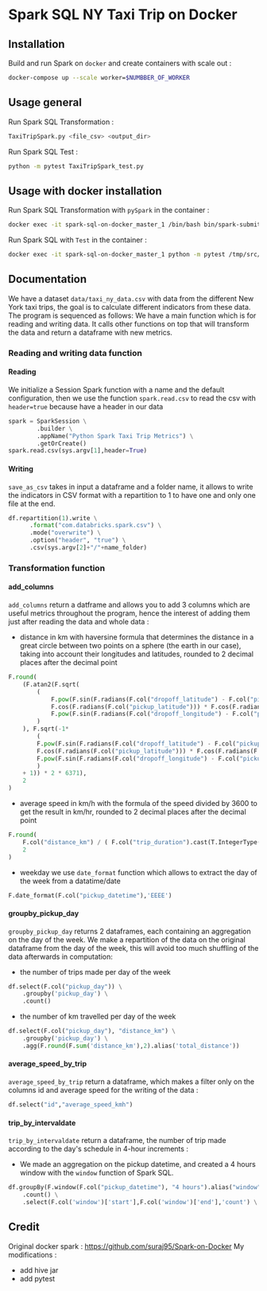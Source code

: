 # Spark SQL NY Taxi Trip on Docker

## Installation

Build and run Spark on `docker` and create containers with scale out :

```bash
docker-compose up --scale worker=$NUMBBER_OF_WORKER
```

## Usage general

Run Spark SQL Transformation :
```bash
TaxiTripSpark.py <file_csv> <output_dir>
```

Run Spark SQL Test :
```bash
python -m pytest TaxiTripSpark_test.py
```

## Usage with docker installation

Run Spark SQL Transformation with `pySpark` in the container :
```bash
docker exec -it spark-sql-on-docker_master_1 /bin/bash bin/spark-submit --deploy-mode client /tmp/src/TaxiTripSpark.py /tmp/data/taxi_ny_data.csv /tmp/output
```

Run Spark SQL with `Test` in the container :

```bash
docker exec -it spark-sql-on-docker_master_1 python -m pytest /tmp/src/TaxiTripSpark_test.py
```

## Documentation

We have a dataset `data/taxi_ny_data.csv` with data from the different New York taxi trips, the goal is to calculate different indicators from these data.
The program is sequenced as follows: We have a main function which is for reading and writing data.
It calls other functions on top that will transform the data and return a dataframe with new metrics.

### Reading and writing data function

#### Reading

We initialize a Session Spark function with a name and the default configuration, then we use the function `spark.read.csv` to read the csv with `header=true` because have a header in our data
```python
spark = SparkSession \
        .builder \
        .appName("Python Spark Taxi Trip Metrics") \
        .getOrCreate()
spark.read.csv(sys.argv[1],header=True)
```
#### Writing

`save_as_csv` takes in input a dataframe and a folder name, it allows to write the indicators in CSV format with a repartition to 1 to have one and only one file at the end.
```python
df.repartition(1).write \
      .format("com.databricks.spark.csv") \
      .mode("overwrite") \
      .option("header", "true") \
      .csv(sys.argv[2]+"/"+name_folder)
```

### Transformation function

#### add_columns

`add_columns` return a datframe and allows you to add 3 columns which are useful metrics throughout the program, hence the interest of adding them just after reading the data and whole data : 
- distance in km with haversine formula that determines the distance in a great circle between two points on a sphere (the earth in our case), taking into account their longitudes and latitudes, rounded to 2 decimal places after the decimal point
```python
F.round(
    (F.atan2(F.sqrt(
        (
            F.pow(F.sin(F.radians(F.col("dropoff_latitude") - F.col("pickup_latitude")) / 2), 2) +
            F.cos(F.radians(F.col("pickup_latitude"))) * F.cos(F.radians(F.col("dropoff_latitude"))) *
            F.pow(F.sin(F.radians(F.col("dropoff_longitude") - F.col("pickup_longitude")) / 2), 2)
        )
    ), F.sqrt(-1*
        (
        F.pow(F.sin(F.radians(F.col("dropoff_latitude") - F.col("pickup_latitude")) / 2), 2) +
        F.cos(F.radians(F.col("pickup_latitude"))) * F.cos(F.radians(F.col("dropoff_latitude"))) *
        F.pow(F.sin(F.radians(F.col("dropoff_longitude") - F.col("pickup_longitude")) / 2), 2)
        ) 
    + 1)) * 2 * 6371), 
    2
)
```
- average speed in km/h with the formula of the speed divided by 3600 to get the result in km/hr, rounded to 2 decimal places after the decimal point
```python
F.round(
    F.col("distance_km") / ( F.col("trip_duration").cast(T.IntegerType()) / 3600 ) ,
    2
)
```
- weekday we use `date_format` function which allows to extract the day of the week from a datatime/date
```python
F.date_format(F.col("pickup_datetime"),'EEEE') 
```
#### groupby_pickup_day

`groupby_pickup_day` returns 2 dataframes, each containing an aggregation on the day of the week. We make a repartition of the data on the original dataframe from the day of the week, this will avoid too much shuffling of the data afterwards in computation:
- the number of trips made per day of the week
```python
df.select(F.col("pickup_day")) \
    .groupby('pickup_day') \
    .count()
```
- the number of km travelled per day of the week
```python
df.select(F.col("pickup_day"), "distance_km") \
    .groupby('pickup_day') \
    .agg(F.round(F.sum('distance_km'),2).alias('total_distance'))
```
#### average_speed_by_trip

`average_speed_by_trip` return a dataframe, which makes a filter only on the columns id and average speed for the writing of the data :
```python
df.select("id","average_speed_kmh")
```

#### trip_by_intervaldate

`trip_by_intervaldate` return a dataframe, the number of trip made according to the day's schedule in 4-hour increments :
- We made an aggregation on the pickup datetime, and created a 4 hours window with the `window` function of Spark SQL.
```python
df.groupBy(F.window(F.col("pickup_datetime"), "4 hours").alias("window")) \
    .count() \
    .select(F.col('window')['start'],F.col('window')['end'],'count') \
```

## Credit

Original docker spark : https://github.com/suraj95/Spark-on-Docker
My modifications : 
- add hive jar
- add pytest
